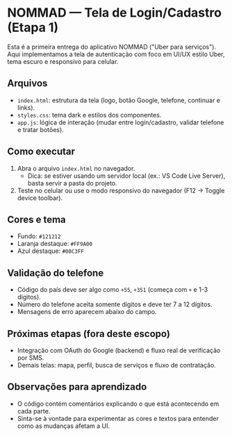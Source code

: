 # NOMMAD — Tela de Login/Cadastro (Etapa 1)

Esta é a primeira entrega do aplicativo NOMMAD ("Uber para serviços"). Aqui implementamos a tela de autenticação com foco em UI/UX estilo Uber, tema escuro e responsivo para celular.

## Arquivos

- `index.html`: estrutura da tela (logo, botão Google, telefone, continuar e links).
- `styles.css`: tema dark e estilos dos componentes.
- `app.js`: lógica de interação (mudar entre login/cadastro, validar telefone e tratar botões).

## Como executar

1. Abra o arquivo `index.html` no navegador.
   - Dica: se estiver usando um servidor local (ex.: VS Code Live Server), basta servir a pasta do projeto.
2. Teste no celular ou use o modo responsivo do navegador (F12 → Toggle device toolbar).

## Cores e tema

- Fundo: `#121212`
- Laranja destaque: `#FF9A00`
- Azul destaque: `#00C3FF`

## Validação do telefone

- Código do país deve ser algo como `+55`, `+351` (começa com `+` e 1-3 dígitos).
- Número do telefone aceita somente dígitos e deve ter 7 a 12 dígitos.
- Mensagens de erro aparecem abaixo do campo.

## Próximas etapas (fora deste escopo)

- Integração com OAuth do Google (backend) e fluxo real de verificação por SMS.
- Demais telas: mapa, perfil, busca de serviços e fluxo de contratação.

## Observações para aprendizado

- O código contém comentários explicando o que está acontecendo em cada parte.
- Sinta-se à vontade para experimentar as cores e textos para entender como as mudanças afetam a UI.
